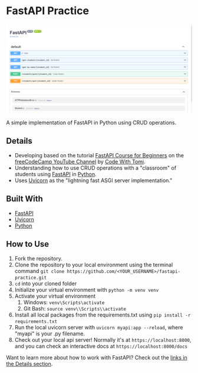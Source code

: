 # FastAPI Practice

![FastAPI Practice Docs Example](https://github.com/SaranDharshanSP/FastAPI-Practice/blob/main/fastapi-student%20-structure.png)

A simple implementation of FastAPI in Python using CRUD operations.

## Details

- Developing based on the tutorial [FastAPI Course for Beginners](https://www.youtube.com/watch?v=tLKKmouUams) on the [freeCodeCamp YouTube Channel](https://www.youtube.com/channel/UC8butISFwT-Wl7EV0hUK0BQ) by [Code With Tomi](https://www.youtube.com/c/CodeWithTomi).
- Understanding how to use CRUD operations with a "classroom" of students using [FastAPI](https://fastapi.tiangolo.com/) in [Python](https://www.python.org/).
- Uses [Uvicorn](https://www.uvicorn.org/) as the "lightning fast ASGI server implementation."

## Built With

- [FastAPI](https://fastapi.tiangolo.com/)
- [Uvicorn](https://www.uvicorn.org/)
- [Python](https://www.python.org/)

## How to Use

1. Fork the repository.
2. Clone the repository to your local environment using the terminal command ```git clone https://github.com/<YOUR_USERNAME>/fastapi-practice.git```
3. ```cd``` into your cloned folder
4. Initialize your virtual environment with ```python -m venv venv```
5. Activate your virtual environment
   1. Windows: ```venv\Scripts\activate```
   2. Git Bash: ```source venv\\Scripts\\activate```
6. Install all local packages from the requirements.txt using ```pip install -r requirements.txt```
7. Run the local uvicorn server with ```uvicorn myapi:app --reload```, where "myapi" is your .py filename.
8. Check out your local api server! Normally it's at ```https://localhost:8000```, and you can check an interactive docs at ```https://localhost:8000/docs```

Want to learn more about how to work with FastAPI? Check out the [links in the Details section](#details).

